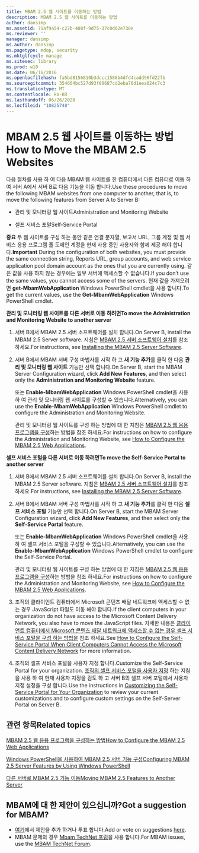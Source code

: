 ```yaml
---
title: MBAM 2.5 웹 사이트를 이동하는 방법
description: MBAM 2.5 웹 사이트를 이동하는 방법
author: dansimp
ms.assetid: 71af9a54-c27b-408f-9d75-37c0d02e730e
ms.reviewer: ''
manager: dansimp
ms.author: dansimp
ms.pagetype: mdop, security
ms.mktglfcycl: manage
ms.sitesec: library
ms.prod: w10
ms.date: 06/16/2016
ms.openlocfilehash: fa5bd8156810b3dccc1588b4dfd4cadd96fd22fb
ms.sourcegitcommit: 354664bc527d93f80687cd2eba70d1eea024c7c3
ms.translationtype: MT
ms.contentlocale: ko-KR
ms.lasthandoff: 06/26/2020
ms.locfileid: "10825748"
---
```

# <span data-ttu-id="df7f1-103">MBAM 2.5 웹 사이트를 이동하는 방법</span><span class="sxs-lookup"><span data-stu-id="df7f1-103">How to Move the MBAM 2.5 Websites</span></span>


<span data-ttu-id="df7f1-104">다음 절차를 사용 하 여 다음 MBAM 웹 사이트를 한 컴퓨터에서 다른 컴퓨터로 이동 하 여 서버 A에서 서버 B로 다음 기능을 이동 합니다.</span><span class="sxs-lookup"><span data-stu-id="df7f1-104">Use these procedures to move the following MBAM websites from one computer to another, that is, to move the following features from Server A to Server B:</span></span>

-   <span data-ttu-id="df7f1-105">관리 및 모니터링 웹 사이트</span><span class="sxs-lookup"><span data-stu-id="df7f1-105">Administration and Monitoring Website</span></span>

-   <span data-ttu-id="df7f1-106">셀프 서비스 포털</span><span class="sxs-lookup"><span data-stu-id="df7f1-106">Self-Service Portal</span></span>

<span data-ttu-id="df7f1-107">**중요**  두 웹 사이트를 구성 하는 동안 같은 연결 문자열, 보고서 URL, 그룹 계정 및 웹 서비스 응용 프로그램 풀 도메인 계정을 현재 사용 중인 사용자와 함께 제공 해야 합니다.</span><span class="sxs-lookup"><span data-stu-id="df7f1-107">**Important** During the configuration of both websites, you must provide the same connection string, Reports URL, group accounts, and web service application pool domain account as the ones that you are currently using.</span></span> <span data-ttu-id="df7f1-108">같은 값을 사용 하지 않는 경우에는 일부 서버에 액세스할 수 없습니다.</span><span class="sxs-lookup"><span data-stu-id="df7f1-108">If you don’t use the same values, you cannot access some of the servers.</span></span> <span data-ttu-id="df7f1-109">현재 값을 가져오려면 **get-MbamWebApplication** Windows PowerShell cmdlet을 사용 합니다.</span><span class="sxs-lookup"><span data-stu-id="df7f1-109">To get the current values, use the **Get-MbamWebApplication** Windows PowerShell cmdlet.</span></span>

 

**<span data-ttu-id="df7f1-110">관리 및 모니터링 웹 사이트를 다른 서버로 이동 하려면</span><span class="sxs-lookup"><span data-stu-id="df7f1-110">To move the Administration and Monitoring Website to another server</span></span>**

1.  <span data-ttu-id="df7f1-111">서버 B에서 MBAM 2.5 서버 소프트웨어를 설치 합니다.</span><span class="sxs-lookup"><span data-stu-id="df7f1-111">On Server B, install the MBAM 2.5 Server software.</span></span> <span data-ttu-id="df7f1-112">지침은 [MBAM 2.5 서버 소프트웨어 설치](installing-the-mbam-25-server-software.md)를 참조 하세요.</span><span class="sxs-lookup"><span data-stu-id="df7f1-112">For instructions, see [Installing the MBAM 2.5 Server Software](installing-the-mbam-25-server-software.md).</span></span>

2.  <span data-ttu-id="df7f1-113">서버 B에서 MBAM 서버 구성 마법사를 시작 하 고 **새 기능 추가**를 클릭 한 다음 **관리 및 모니터링 웹 사이트** 기능만 선택 합니다.</span><span class="sxs-lookup"><span data-stu-id="df7f1-113">On Server B, start the MBAM Server Configuration wizard, click **Add New Features**, and then select only the **Administration and Monitoring Website** feature.</span></span>

    <span data-ttu-id="df7f1-114">또는 **Enable-MbamWebApplication** Windows PowerShell cmdlet을 사용 하 여 관리 및 모니터링 웹 사이트를 구성할 수 있습니다.</span><span class="sxs-lookup"><span data-stu-id="df7f1-114">Alternatively, you can use the **Enable-MbamWebApplication** Windows PowerShell cmdlet to configure the Administration and Monitoring Website.</span></span>

    <span data-ttu-id="df7f1-115">관리 및 모니터링 웹 사이트를 구성 하는 방법에 대 한 지침은 [MBAM 2.5 웹 응용 프로그램을 구성](how-to-configure-the-mbam-25-web-applications.md)하는 방법을 참조 하세요.</span><span class="sxs-lookup"><span data-stu-id="df7f1-115">For instructions on how to configure the Administration and Monitoring Website, see [How to Configure the MBAM 2.5 Web Applications](how-to-configure-the-mbam-25-web-applications.md).</span></span>

**<span data-ttu-id="df7f1-116">셀프 서비스 포털을 다른 서버로 이동 하려면</span><span class="sxs-lookup"><span data-stu-id="df7f1-116">To move the Self-Service Portal to another server</span></span>**

1.  <span data-ttu-id="df7f1-117">서버 B에서 MBAM 2.5 서버 소프트웨어를 설치 합니다.</span><span class="sxs-lookup"><span data-stu-id="df7f1-117">On Server B, install the MBAM 2.5 Server software.</span></span> <span data-ttu-id="df7f1-118">지침은 [MBAM 2.5 서버 소프트웨어 설치](installing-the-mbam-25-server-software.md)를 참조 하세요.</span><span class="sxs-lookup"><span data-stu-id="df7f1-118">For instructions, see [Installing the MBAM 2.5 Server Software](installing-the-mbam-25-server-software.md).</span></span>

2.  <span data-ttu-id="df7f1-119">서버 B에서 MBAM 서버 구성 마법사를 시작 하 고 **새 기능 추가**를 클릭 한 다음 **셀프 서비스 포털** 기능만 선택 합니다.</span><span class="sxs-lookup"><span data-stu-id="df7f1-119">On Server B, start the MBAM Server Configuration wizard, click **Add New Features**, and then select only the **Self-Service Portal** feature.</span></span>

    <span data-ttu-id="df7f1-120">또는 **Enable-MbamWebApplication** Windows PowerShell cmdlet을 사용 하 여 셀프 서비스 포털을 구성할 수 있습니다.</span><span class="sxs-lookup"><span data-stu-id="df7f1-120">Alternatively, you can use the **Enable-MbamWebApplication** Windows PowerShell cmdlet to configure the Self-Service Portal.</span></span>

    <span data-ttu-id="df7f1-121">관리 및 모니터링 웹 사이트를 구성 하는 방법에 대 한 지침은 [MBAM 2.5 웹 응용 프로그램을 구성](how-to-configure-the-mbam-25-web-applications.md)하는 방법을 참조 하세요.</span><span class="sxs-lookup"><span data-stu-id="df7f1-121">For instructions on how to configure the Administration and Monitoring Website, see [How to Configure the MBAM 2.5 Web Applications](how-to-configure-the-mbam-25-web-applications.md).</span></span>

3.  <span data-ttu-id="df7f1-122">조직의 클라이언트 컴퓨터에서 Microsoft 콘텐츠 배달 네트워크에 액세스할 수 없는 경우 JavaScript 파일도 이동 해야 합니다.</span><span class="sxs-lookup"><span data-stu-id="df7f1-122">If the client computers in your organization do not have access to the Microsoft Content Delivery Network, you also have to move the JavaScript files.</span></span> <span data-ttu-id="df7f1-123">자세한 내용은 [클라이언트 컴퓨터에서 Microsoft 콘텐츠 배달 네트워크에 액세스할 수 없는 경우 셀프 서비스 포털을 구성 하는 방법을](how-to-configure-the-self-service-portal-when-client-computers-cannot-access-the-microsoft-content-delivery-network.md) 참조 하세요.</span><span class="sxs-lookup"><span data-stu-id="df7f1-123">See [How to Configure the Self-Service Portal When Client Computers Cannot Access the Microsoft Content Delivery Network](how-to-configure-the-self-service-portal-when-client-computers-cannot-access-the-microsoft-content-delivery-network.md) for more information.</span></span>

4.  <span data-ttu-id="df7f1-124">조직의 셀프 서비스 포털을 사용자 지정 합니다.</span><span class="sxs-lookup"><span data-stu-id="df7f1-124">Customize the Self-Service Portal for your organization.</span></span> <span data-ttu-id="df7f1-125">[조직의 셀프 서비스 포털을 사용자 지정](customizing-the-self-service-portal-for-your-organization.md) 하는 지침을 사용 하 여 현재 사용자 지정을 검토 하 고 서버 B의 셀프 서버 포털에서 사용자 지정 설정을 구성 합니다.</span><span class="sxs-lookup"><span data-stu-id="df7f1-125">Use the instructions in [Customizing the Self-Service Portal for Your Organization](customizing-the-self-service-portal-for-your-organization.md) to review your current customizations and to configure custom settings on the Self-Server Portal on Server B.</span></span>



## <span data-ttu-id="df7f1-126">관련 항목</span><span class="sxs-lookup"><span data-stu-id="df7f1-126">Related topics</span></span>


[<span data-ttu-id="df7f1-127">MBAM 2.5 웹 응용 프로그램을 구성하는 방법</span><span class="sxs-lookup"><span data-stu-id="df7f1-127">How to Configure the MBAM 2.5 Web Applications</span></span>](how-to-configure-the-mbam-25-web-applications.md)

[<span data-ttu-id="df7f1-128">Windows PowerShell을 사용하여 MBAM 2.5 서버 기능 구성</span><span class="sxs-lookup"><span data-stu-id="df7f1-128">Configuring MBAM 2.5 Server Features by Using Windows PowerShell</span></span>](configuring-mbam-25-server-features-by-using-windows-powershell.md)

[<span data-ttu-id="df7f1-129">다른 서버로 MBAM 2.5 기능 이동</span><span class="sxs-lookup"><span data-stu-id="df7f1-129">Moving MBAM 2.5 Features to Another Server</span></span>](moving-mbam-25-features-to-another-server.md)

 

## <span data-ttu-id="df7f1-130">MBAM에 대 한 제안이 있으십니까?</span><span class="sxs-lookup"><span data-stu-id="df7f1-130">Got a suggestion for MBAM?</span></span>
- <span data-ttu-id="df7f1-131">[여기](http://mbam.uservoice.com/forums/268571-microsoft-bitlocker-administration-and-monitoring)에서 제안을 추가 하거나 투표 합니다.</span><span class="sxs-lookup"><span data-stu-id="df7f1-131">Add or vote on suggestions [here](http://mbam.uservoice.com/forums/268571-microsoft-bitlocker-administration-and-monitoring).</span></span> 
- <span data-ttu-id="df7f1-132">MBAM 문제의 경우 [Mbam TechNet 포럼](https://social.technet.microsoft.com/Forums/home?forum=mdopmbam)을 사용 합니다.</span><span class="sxs-lookup"><span data-stu-id="df7f1-132">For MBAM issues, use the [MBAM TechNet Forum](https://social.technet.microsoft.com/Forums/home?forum=mdopmbam).</span></span> 





